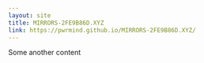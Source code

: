 ```yaml
---
layout: site
title: MIRRORS-2FE9B86D.XYZ
link: https://pwrmind.github.io/MIRRORS-2FE9B86D.XYZ/
---
```


Some another content
